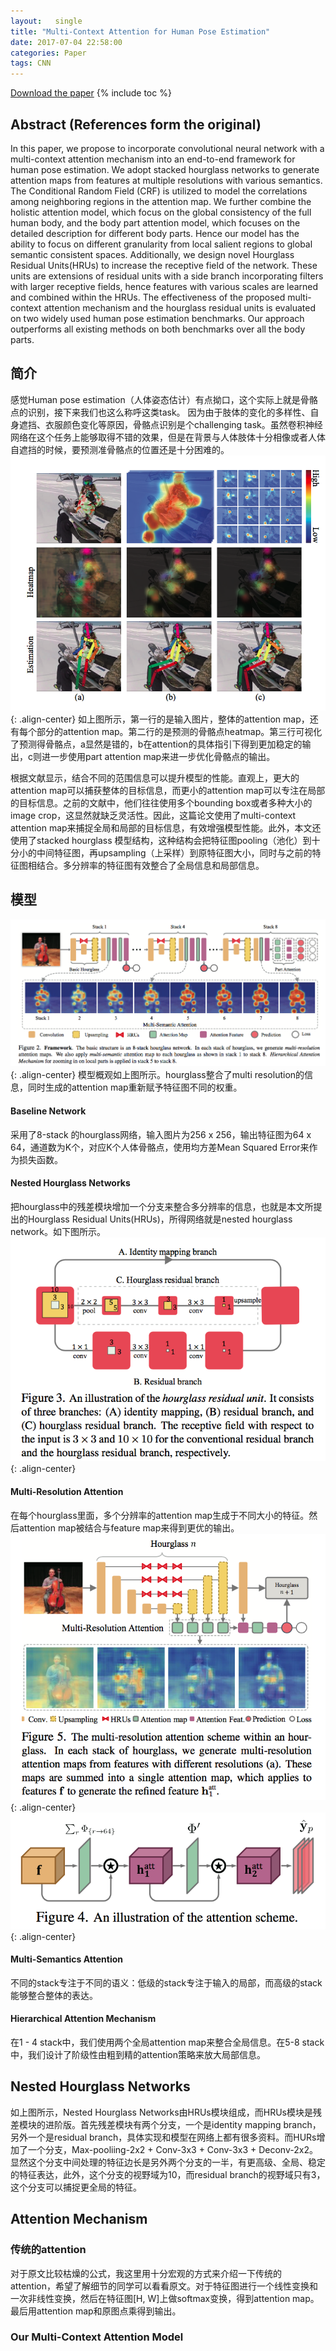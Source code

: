```yaml
---
layout:   single
title: "Multi-Context Attention for Human Pose Estimation"
date: 2017-07-04 22:58:00
categories: Paper
tags: CNN
---
```


[Download the paper](http://ydwen.github.io/papers/WenECCV16.pdf)
{% include toc %}

## Abstract (References form the original)
In this paper, we propose to incorporate convolutional neural network with a multi-context attention mechanism into an end-to-end framework for human pose estimation. We adopt stacked hourglass networks to generate attention maps from features at multiple resolutions with various semantics. The Conditional Random Field (CRF) is utilized to model the correlations among neighboring regions in the attention map. We further combine the holistic attention model, which focus on the global consistency of the full human body, and the body part attention model, which focuses on the detailed description for different body parts. Hence our model has the ability to focus on different granularity from local salient regions to global semantic consistent spaces. Additionally, we design novel Hourglass Residual Units(HRUs) to increase the receptive field of the network. These units are extensions of residual units with a side branch incorporating filters with larger receptive fields, hence features with various scales are learned and combined within the HRUs. The effectiveness of the proposed multi-context attention mechanism and the hourglass residual units is evaluated on two widely used human pose estimation benchmarks. Our approach outperforms all existing methods on both benchmarks over all the body parts.

## 简介
感觉Human pose estimation（人体姿态估计）有点拗口，这个实际上就是骨骼点的识别，接下来我们也这么称呼这类task。
因为由于肢体的变化的多样性、自身遮挡、衣服颜色变化等原因，骨骼点识别是个challenging task。虽然卷积神经网络在这个任务上能够取得不错的效果，但是在背景与人体肢体十分相像或者人体自遮挡的时候，要预测准骨骼点的位置还是十分困难的。
![](https://raw.githubusercontent.com/JakeRenn/jakerenn.github.io/master/images/post-MultiContextAttention/post-MultiContextAttention1.png){: .align-center}
如上图所示，第一行的是输入图片，整体的attention map，还有每个部分的attention map。第二行的是预测的骨骼点heatmap。第三行可视化了预测得骨骼点，a显然是错的，b在attention的具体指引下得到更加稳定的输出，c则进一步使用part attention map来进一步优化骨骼点的输出。

根据文献显示，结合不同的范围信息可以提升模型的性能。直观上，更大的attention map可以捕获整体的目标信息，而更小的attention map可以专注在局部的目标信息。之前的文献中，他们往往使用多个bounding box或者多种大小的image crop，这显然就缺乏灵活性。因此，这篇论文使用了multi-context attention map来捕捉全局和局部的目标信息，有效增强模型性能。此外，本文还使用了stacked hourglass 模型结构，这种结构会把特征图pooling（池化）到十分小的中间特征图，再upsampling（上采样）到原特征图大小，同时与之前的特征图相结合。多分辨率的特征图有效整合了全局信息和局部信息。

## 模型
![](https://raw.githubusercontent.com/JakeRenn/jakerenn.github.io/master/images/post-MultiContextAttention/post-MultiContextAttention2.png){: .align-center}
模型概观如上图所示。hourglass整合了multi resolution的信息，同时生成的attention map重新赋予特征图不同的权重。

#### Baseline Network
采用了8-stack 的hourglass网络，输入图片为256 x 256，输出特征图为64 x 64，通道数为K个，对应K个人体骨骼点，使用均方差Mean Squared Error来作为损失函数。

#### Nested Hourglass Networks
把hourglass中的残差模块增加一个分支来整合多分辨率的信息，也就是本文所提出的Hourglass Residual Units(HRUs)，所得网络就是nested hourglass network。如下图所示。
![](https://raw.githubusercontent.com/JakeRenn/jakerenn.github.io/master/images/post-MultiContextAttention/post-MultiContextAttention3.png){: .align-center}

#### Multi-Resolution Attention
在每个hourglass里面，多个分辨率的attention map生成于不同大小的特征。然后attention map被结合与feature map来得到更优的输出。
![](https://raw.githubusercontent.com/JakeRenn/jakerenn.github.io/master/images/post-MultiContextAttention/post-MultiContextAttention4.png){: .align-center}
![](https://raw.githubusercontent.com/JakeRenn/jakerenn.github.io/master/images/post-MultiContextAttention/post-MultiContextAttention5.png){: .align-center}

#### Multi-Semantics Attention
不同的stack专注于不同的语义：低级的stack专注于输入的局部，而高级的stack能够整合整体的表达。

#### Hierarchical Attention Mechanism
在1 - 4 stack中，我们使用两个全局attention map来整合全局信息。在5-8 stack中，我们设计了阶级性由粗到精的attention策略来放大局部信息。

## Nested Hourglass Networks
如上图所示，Nested Hourglass Networks由HRUs模块组成，而HRUs模块是残差模块的进阶版。首先残差模块有两个分支，一个是identity mapping branch，另外一个是residual branch，具体实现和模型在网络上都有很多资料。而HURs增加了一个分支，Max-pooliing-2x2 + Conv-3x3 + Conv-3x3 + Deconv-2x2。显然这个分支中间处理的特征边长是另外两个分支的一半，有更高级、全局、稳定的特征表达，此外，这个分支的视野域为10，而residual branch的视野域只有3，这个分支可以捕捉更全局的特征。

## Attention Mechanism
### 传统的attention
对于原文比较枯燥的公式，我这里用十分宏观的方式来介绍一下传统的attention，希望了解细节的同学可以看看原文。对于特征图进行一个线性变换和一次非线性变换，然后在特征图[H, W]上做softmax变换，得到attention map。最后用attention map和原图点乘得到输出。

### Our Multi-Context Attention Model
